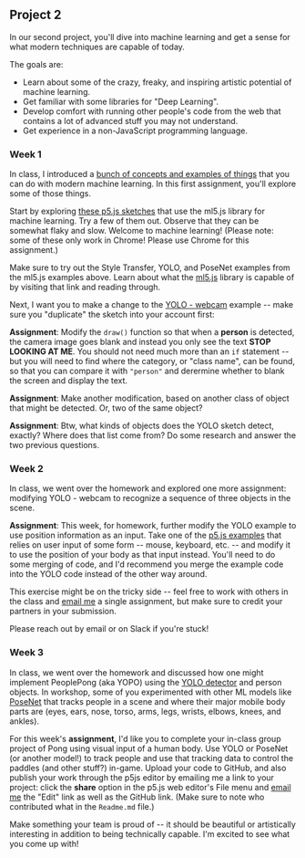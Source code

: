 ## Project 2

In our second project, you'll dive into machine learning and get a sense for what modern techniques are capable of today.

The goals are:
- Learn about some of the crazy, freaky, and inspiring artistic potential of machine learning.
- Get familiar with some libraries for "Deep Learning".
- Develop comfort with running other people's code from the web that contains a lot of advanced stuff you may not understand.
- Get experience in a non-JavaScript programming language.

### Week 1

In class, I introduced a [bunch of concepts and examples of things](machine-learning.pdf) that you can do with modern machine learning. In this first assignment, you'll explore some of those things.

Start by exploring [these p5.js sketches](https://editor.p5js.org/ml5/sketches) that use the ml5.js library for machine learning. Try a few of them out. Observe that they can be somewhat flaky and slow. Welcome to machine learning! (Please note: some of these only work in Chrome! Please use Chrome for this assignment.)

Make sure to try out the Style Transfer, YOLO, and PoseNet examples from the ml5.js examples above. Learn about what the [ml5.js](https://ml5js.org) library is capable of by visiting that link and reading through.

Next, I want you to make a change to the [YOLO - webcam](https://editor.p5js.org/ml5/sketches/IE_P4q2m0LV) example -- make sure you "duplicate" the sketch into your account first:

**Assignment**: Modify the `draw()` function so that when a **person** is detected, the camera image goes blank and instead you only see the text **STOP LOOKING AT ME**. You should not need much more than an `if` statement -- but you will need to find where the category, or "class name", can be found, so that you can compare it with `"person"` and derermine whether to blank the screen and display the text.

**Assignment**: Make another modification, based on another class of object that might be detected. Or, two of the same object? 

**Assignment**: Btw, what kinds of objects does the YOLO sketch detect, exactly? Where does that list come from? Do some research and answer the two previous questions.

### Week 2

In class, we went over the homework and explored one more assignment: modifying YOLO - webcam to recognize a sequence of three objects in the scene.

**Assignment**: This week, for homework, further modify the YOLO example to use position information as an input. Take one of the [p5.js examples](https://p5js.org/examples/) that relies on user input of some form -- mouse, keyboard, etc. -- and modify it to use the position of your body as that input instead. You'll need to do some merging of code, and I'd recommend you merge the example code into the YOLO code instead of the other way around.

This exercise might be on the tricky side -- feel free to work with others in the class and [email me](mailto:zamfi@cca.edu) a single assignment, but make sure to credit your partners in your submission.

Please reach out by email or on Slack if you're stuck!

### Week 3

In class, we went over the homework and discussed how one might implement PeoplePong (aka YOPO) using the [YOLO detector](https://editor.p5js.org/ml5/sketches/K_R2cZsR8Wu) and person objects. In workshop, some of you experimented with other ML models like [PoseNet](https://editor.p5js.org/ml5/sketches/K_R2cZsR8Wu) that tracks people in a scene and where their major mobile body parts are (eyes, ears, nose, torso, arms, legs, wrists, elbows, knees, and ankles).

For this week's **assignment**, I'd like you to complete your in-class group project of Pong using visual input of a human body. Use YOLO or PoseNet (or another model!) to track people and use that tracking data to control the paddles (and other stuff?) in-game. Upload your code to GitHub, and also publish your work through the p5js editor by emailing me a link to your project: click the **share** option in the p5.js web editor's File menu and [email me](mailto:zamfi@cca.edu) the "Edit" link as well as the GitHub link. (Make sure to note who contributed what in the `Readme.md` file.)

Make something your team is proud of -- it should be beautiful or artistically interesting in addition to being technically capable. I'm excited to see what you come up with!
